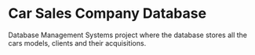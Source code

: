 # Car Sales Company Database
Database Management Systems project where the database stores all the cars models, clients and their acquisitions. 
